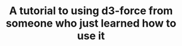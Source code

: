 ---
title: "A tutorial to using d3-force from someone who just learned how to use it"
reroute-url: https://observablehq.com/@ben-tanen/a-tutorial-to-using-d3-force-from-someone-who-just-learned-ho
landing-order: 10
landing-img:   /assets/img/proj-thumbnails/d3-force.gif
landing-large: false
---